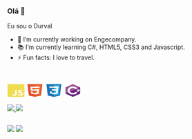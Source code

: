 ### Olá 👋 

Eu sou o Durval

- 🔭 I’m currently working on Engecompany.
- 📚 I’m currently learning C#, HTML5, CSS3 and Javascript.
- ⚡ Fun facts: I love to travel.

##

<div style="display: inline_block"><br>
  <img align="center" alt="Durval-Js" height="30" width="40" src="https://raw.githubusercontent.com/devicons/devicon/master/icons/javascript/javascript-plain.svg">
  <img align="center" alt="Durval-HTML" height="30" width="40" src="https://raw.githubusercontent.com/devicons/devicon/master/icons/html5/html5-original.svg">
  <img align="center" alt="Durval-CSS" height="30" width="40" src="https://raw.githubusercontent.com/devicons/devicon/master/icons/css3/css3-original.svg">
  <img align="center" alt="Durval-.NET" height="30" width="40" src="https://github.com/devicons/devicon/blob/master/icons/csharp/csharp-original.svg">
</div>

<br/>

<div>
  <a href="https://github.com/durvalmarques">
  <img height="140em" src="https://github-readme-stats.vercel.app/api?username=durvalmarques&show_icons=true&theme=gotham&include_all_commits=true&count_private=true"/>
  <img height="140em" src="https://github-readme-stats.vercel.app/api/top-langs/?username=durvalmarques&layout=compact&langs_count=16&theme=gotham&include_all_commits=true&count_private=true"/>
</div>

##
 
<div> 
  <a href = "mailto: durvalfpm@gmail.com"><img src="https://img.shields.io/badge/Gmail-D14836?style=for-the-badge&logo=gmail&logoColor=white" target="_blank"></a>
  <a href="https://www.linkedin.com/in/durvalmarques/" target="_blank"><img src="https://img.shields.io/badge/LinkedIn-0077B5?style=for-the-badge&logo=linkedin&logoColor=white" target="_blank"></a> 
</div>
